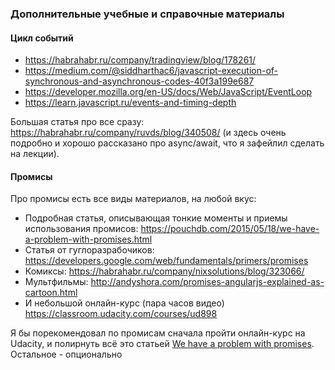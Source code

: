### Дополнительные учебные и справочные материалы

#### Цикл событий
 - https://habrahabr.ru/company/tradingview/blog/178261/
 - https://medium.com/@siddharthac6/javascript-execution-of-synchronous-and-asynchronous-codes-40f3a199e687
 - https://developer.mozilla.org/en-US/docs/Web/JavaScript/EventLoop
 - https://learn.javascript.ru/events-and-timing-depth

Большая статья про все сразу: https://habrahabr.ru/company/ruvds/blog/340508/
(и здесь очень подробно и хорошо рассказано про async/await, что я зафейлил сделать на лекции).

#### Промисы
Про промисы есть все виды материалов, на любой вкус:
 - Подробная статья, описывающая тонкие моменты и приемы использования промисов: https://pouchdb.com/2015/05/18/we-have-a-problem-with-promises.html
 - Статья от гуглоразрабочиков: https://developers.google.com/web/fundamentals/primers/promises
 - Комиксы: https://habrahabr.ru/company/nixsolutions/blog/323066/
 - Мультфильмы: http://andyshora.com/promises-angularjs-explained-as-cartoon.html
 - И небольшой онлайн-курс (пара часов видео) https://classroom.udacity.com/courses/ud898

Я бы порекомендовал по промисам сначала пройти онлайн-курс на Udacity,
и полирнуть всё это статьей [We have a problem with promises](https://pouchdb.com/2015/05/18/we-have-a-problem-with-promises.html).
Остальное - опционально
